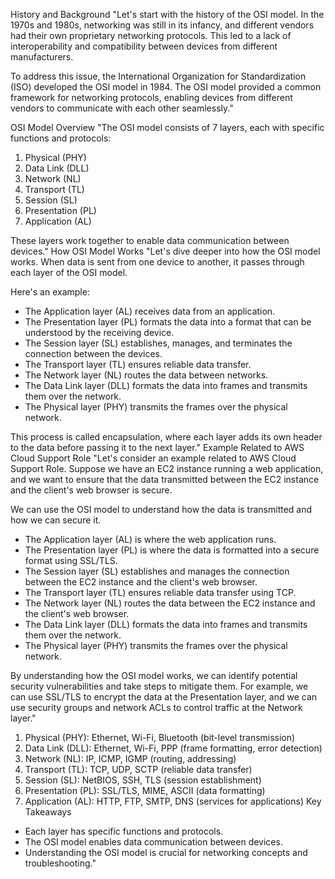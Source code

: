 History and Background
"Let's start with the history of the OSI model. In the 1970s and 1980s, networking was still in its infancy, and different vendors had their own proprietary networking protocols. This led to a lack of interoperability and compatibility between devices from different manufacturers.

To address this issue, the International Organization for Standardization (ISO) developed the OSI model in 1984. The OSI model provided a common framework for networking protocols, enabling devices from different vendors to communicate with each other seamlessly."

OSI Model Overview
"The OSI model consists of 7 layers, each with specific functions and protocols:

1. Physical (PHY)
2. Data Link (DLL)
3. Network (NL)
4. Transport (TL)
5. Session (SL)
6. Presentation (PL)
7. Application (AL)

These layers work together to enable data communication between devices."
How OSI Model Works
"Let's dive deeper into how the OSI model works. When data is sent from one device to another, it passes through each layer of the OSI model.

Here's an example:

- The Application layer (AL) receives data from an application.
- The Presentation layer (PL) formats the data into a format that can be understood by the receiving device.
- The Session layer (SL) establishes, manages, and terminates the connection between the devices.
- The Transport layer (TL) ensures reliable data transfer.
- The Network layer (NL) routes the data between networks.
- The Data Link layer (DLL) formats the data into frames and transmits them over the network.
- The Physical layer (PHY) transmits the frames over the physical network.

This process is called encapsulation, where each layer adds its own header to the data before passing it to the next layer."
Example Related to AWS Cloud Support Role
"Let's consider an example related to AWS Cloud Support Role. Suppose we have an EC2 instance running a web application, and we want to ensure that the data transmitted between the EC2 instance and the client's web browser is secure.

We can use the OSI model to understand how the data is transmitted and how we can secure it.

- The Application layer (AL) is where the web application runs.
- The Presentation layer (PL) is where the data is formatted into a secure format using SSL/TLS.
- The Session layer (SL) establishes and manages the connection between the EC2 instance and the client's web browser.
- The Transport layer (TL) ensures reliable data transfer using TCP.
- The Network layer (NL) routes the data between the EC2 instance and the client's web browser.
- The Data Link layer (DLL) formats the data into frames and transmits them over the network.
- The Physical layer (PHY) transmits the frames over the physical network.

By understanding how the OSI model works, we can identify potential security vulnerabilities and take steps to mitigate them. For example, we can use SSL/TLS to encrypt the data at the Presentation layer, and we can use security groups and network ACLs to control traffic at the Network layer."
1. Physical (PHY): Ethernet, Wi-Fi, Bluetooth (bit-level transmission)
2. Data Link (DLL): Ethernet, Wi-Fi, PPP (frame formatting, error detection)
3. Network (NL): IP, ICMP, IGMP (routing, addressing)
4. Transport (TL): TCP, UDP, SCTP (reliable data transfer)
5. Session (SL): NetBIOS, SSH, TLS (session establishment)
6. Presentation (PL): SSL/TLS, MIME, ASCII (data formatting)
7. Application (AL): HTTP, FTP, SMTP, DNS (services for applications)
Key Takeaways
- Each layer has specific functions and protocols.
- The OSI model enables data communication between devices.
- Understanding the OSI model is crucial for networking concepts and troubleshooting."
